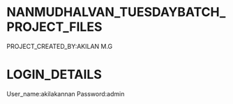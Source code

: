 # NANMUDHALVAN_TUESDAYBATCH_PROJECT_FILES

PROJECT_CREATED_BY:AKILAN M.G

# LOGIN_DETAILS

User_name:akilakannan
Password:admin
